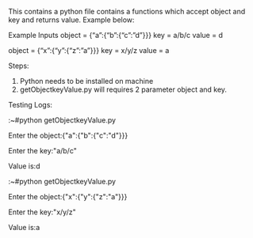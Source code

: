 This contains a python file contains a functions which accept object and key and returns value. Example below:

Example Inputs
object = {“a”:{“b”:{“c”:”d”}}}
key = a/b/c
value = d

object = {“x”:{“y”:{“z”:”a”}}}
key = x/y/z
value = a

Steps:

1. Python needs to be installed on machine
2. getObjectkeyValue.py will requires 2 parameter object and key.

Testing Logs:

:~#python getObjectkeyValue.py

Enter the object:{"a":{"b":{"c":"d"}}}


Enter the key:"a/b/c"


Value is:d


:~#python getObjectkeyValue.py


Enter the object:{"x":{"y":{"z":"a"}}}


Enter the key:"x/y/z"


Value is:a



